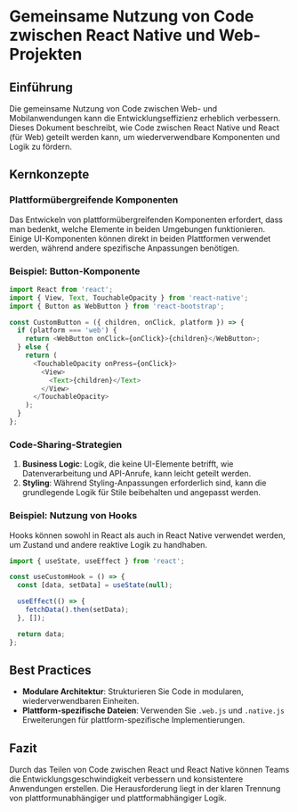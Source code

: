 
# Gemeinsame Nutzung von Code zwischen React Native und Web-Projekten

## Einführung

Die gemeinsame Nutzung von Code zwischen Web- und Mobilanwendungen kann die Entwicklungseffizienz erheblich verbessern. Dieses Dokument beschreibt, wie Code zwischen React Native und React (für Web) geteilt werden kann, um wiederverwendbare Komponenten und Logik zu fördern.

## Kernkonzepte

### Plattformübergreifende Komponenten

Das Entwickeln von plattformübergreifenden Komponenten erfordert, dass man bedenkt, welche Elemente in beiden Umgebungen funktionieren. Einige UI-Komponenten können direkt in beiden Plattformen verwendet werden, während andere spezifische Anpassungen benötigen.

### Beispiel: Button-Komponente

```javascript
import React from 'react';
import { View, Text, TouchableOpacity } from 'react-native';
import { Button as WebButton } from 'react-bootstrap';

const CustomButton = ({ children, onClick, platform }) => {
  if (platform === 'web') {
    return <WebButton onClick={onClick}>{children}</WebButton>;
  } else {
    return (
      <TouchableOpacity onPress={onClick}>
        <View>
          <Text>{children}</Text>
        </View>
      </TouchableOpacity>
    );
  }
};
```

### Code-Sharing-Strategien

1. **Business Logic**: Logik, die keine UI-Elemente betrifft, wie Datenverarbeitung und API-Anrufe, kann leicht geteilt werden.
2. **Styling**: Während Styling-Anpassungen erforderlich sind, kann die grundlegende Logik für Stile beibehalten und angepasst werden.

### Beispiel: Nutzung von Hooks

Hooks können sowohl in React als auch in React Native verwendet werden, um Zustand und andere reaktive Logik zu handhaben.

```javascript
import { useState, useEffect } from 'react';

const useCustomHook = () => {
  const [data, setData] = useState(null);

  useEffect(() => {
    fetchData().then(setData);
  }, []);

  return data;
};
```

## Best Practices

- **Modulare Architektur**: Strukturieren Sie Code in modularen, wiederverwendbaren Einheiten.
- **Plattform-spezifische Dateien**: Verwenden Sie `.web.js` und `.native.js` Erweiterungen für plattform-spezifische Implementierungen.

## Fazit

Durch das Teilen von Code zwischen React und React Native können Teams die Entwicklungsgeschwindigkeit verbessern und konsistentere Anwendungen erstellen. Die Herausforderung liegt in der klaren Trennung von plattformunabhängiger und plattformabhängiger Logik.
